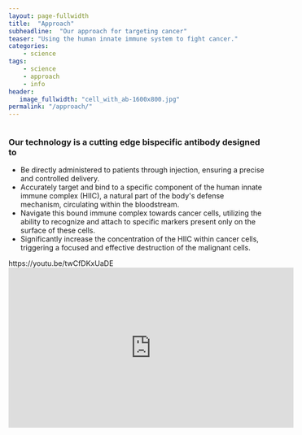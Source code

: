 ```yaml
---
layout: page-fullwidth
title:  "Approach"
subheadline:  "Our approach for targeting cancer"
teaser: "Using the human innate immune system to fight cancer."
categories:
    - science
tags:
    - science
    - approach
    - info
header:
   image_fullwidth: "cell_with_ab-1600x800.jpg"
permalink: "/approach/"
---
```

<img src="{{ site.urlimg }}Antibody-HIIC-MOA-non-confidential.jpg" alt="" />

<div class="panel mission-panel">

<h3>Our technology is a cutting edge bispecific antibody designed to</h3>
<ul>
<li> Be directly administered to patients through injection, ensuring a precise and controlled delivery.</li>
<li>Accurately target and bind to a specific component of the human innate immune complex (HIIC), a natural part of the body's defense mechanism, circulating within the bloodstream.</li>
<li>Navigate this bound immune complex towards cancer cells, utilizing the ability to recognize and attach to specific markers present only on the surface of these cells.</li>
<li>Significantly increase the concentration of the HIIC within cancer cells, triggering a focused and effective destruction of the malignant cells.</li>
</ul>

</div>
https://youtu.be/twCfDKxUaDE
<article itemprop="video" itemscope itemtype="http://schema.org/VideoObject">
    <div class="flex-video">
        <iframe width="560" height="315" src="https://www.youtube.com/embed/twCfDKxUaDE?si=zeERp7IEiBeeCpRZ&rel=0" title="YouTube video player" frameborder="0" allow="accelerometer; autoplay; clipboard-write; encrypted-media; gyroscope; picture-in-picture; web-share" referrerpolicy="strict-origin-when-cross-origin" allowfullscreen></iframe>
    </div>
</article>

